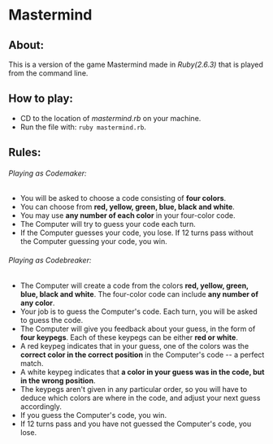 # Mastermind

## About:
This is a version of the game Mastermind made in *Ruby(2.6.3)* that is played from the command line.

## How to play:
* CD to the location of *mastermind.rb* on your machine.
* Run the file with: `ruby mastermind.rb`.

## Rules:
###### Playing as Codemaker:
* You will be asked to choose a code consisting of **four colors**.
* You can choose from **red, yellow, green, blue, black and white**.
* You may use **any number of each color** in your four-color code.
* The Computer will try to guess your code each turn.
* If the Computer guesses your code, you lose. If 12 turns pass without the Computer guessing your code, you win.

###### Playing as Codebreaker:
* The Computer will create a code from the colors **red, yellow, green, blue, black and white**. The four-color code can include **any number of any color**.
* Your job is to guess the Computer's code. Each turn, you will be asked to guess the code.
* The Computer will give you feedback about your guess, in the form of **four keypegs**. Each of these keypegs can be either **red or white**.
* A red keypeg indicates that in your guess, one of the colors was the **correct color in the correct position** in the Computer's code -- a perfect match.
* A white keypeg indicates that **a color in your guess was in the code, but in the wrong position**.
* The keypegs aren't given in any particular order, so you will have to deduce which colors are where in the code, and adjust your next guess accordingly.
* If you guess the Computer's code, you win.
* If 12 turns pass and you have not guessed the Computer's code, you lose.